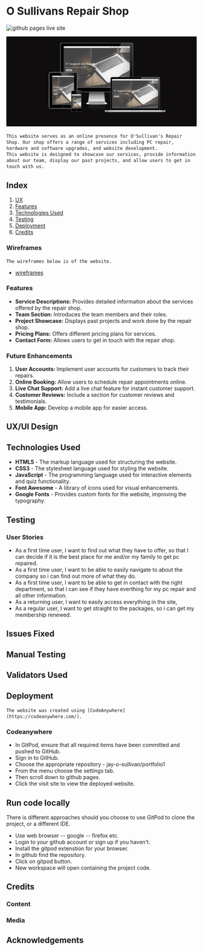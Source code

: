 # O Sullivans Repair Shop

![github pages live site](https://jay-o-sullivan.github.io/portfolio-1/)

![Am I Responsive](assets/images/am-i-responsive.png)

    This website serves as an online presence for O'Sullivan's Repair Shop. Our shop offers a range of services including PC repair, hardware and software upgrades, and website development. 
    This website is designed to showcase our services, provide information about our team, display our past projects, and allow users to get in touch with us.

## Index

1. [UX](#ux)
2. [Features](#features)
3. [Technologies Used](#technologies-used)
4. [Testing](#testing)
5. [Deployment](#deployment)
6. [Credits](#credits)

### Wireframes

    The wireframes below is of the website.

- [wireframes](assets/images/website-wireframe.pdf)

### Features

- **Service Descriptions:** Provides detailed information about the services offered by the repair shop.
- **Team Section:** Introduces the team members and their roles.
- **Project Showcase:** Displays past projects and work done by the repair shop.
- **Pricing Plans:** Offers different pricing plans for services.
- **Contact Form:** Allows users to get in touch with the repair shop.

### Future Enhancements

1. **User Accounts:** Implement user accounts for customers to track their repairs.
2. **Online Booking:** Allow users to schedule repair appointments online.
3. **Live Chat Support:** Add a live chat feature for instant customer support.
4. **Customer Reviews:** Include a section for customer reviews and testimonials.
5. **Mobile App:** Develop a mobile app for easier access.

## UX/UI Design

## Technologies Used

- **HTML5** - The markup language used for structuring the website.
- **CSS3** - The stylesheet language used for styling the website.
- **JavaScript** - The programming language used for interactive elements and quiz functionality.
- **Font Awesome** - A library of icons used for visual enhancements.
- **Google Fonts** - Provides custom fonts for the website, improving the typography.

## Testing

### User Stories

- As a first time user, I want to find out what they have to offer, so that I can decide if it is the best place for me and/or my family to get pc repaired.
- As a first time user, I want to be able to easily navigate to about the company so i can find out more of what they do.
- As a first time user, I want to be able to get in contact with the right department, so that i can see if they have everthing for my pc repair and all other information.
- As a returning user, I want to easily access everything in the site,
- As a regular user, I want to get straight to the packages, so i can get my membership renewed.

## Issues Fixed

## Manual Testing

## Validators Used

## Deployment

    The website was created using [CodeAnywhere](https://codeanywhere.com/).

### Codeanywhere

- In GitPod, ensure that all required items have been committed and pushed to GitHub.
- Sign in to GitHub.
- Choose the appropriate repository - jay-o-sullivan/portfolio1
- From the menu choose the settings tab.
- Then scroll down to github pages.
- Click the visit site to view the deployed website.

## Run code locally

There is different approaches should you choose to use GitPod to clone the project, or a different IDE.

- Use web browser -- google -- firefox etc.
- Login to your github account or sign up if you haven't.
- Install the gitpod extenstion for your browser.
- In github find the repository.
- Click on gitpod button.
- New workspace will open containing the project code.

## Credits

### Content

### Media

## Acknowledgements
